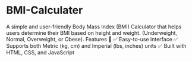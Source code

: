 # BMI-Calculater
A simple and user-friendly Body Mass Index (BMI) Calculator that helps users determine their BMI based on height and weight.  (Underweight, Normal, Overweight, or Obese).  Features 🌟 ✅ Easy-to-use interface ✅ Supports both Metric (kg, cm) and Imperial (lbs, inches) units ✅ Built with HTML, CSS, and JavaScript
